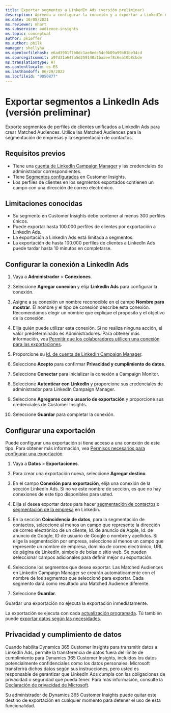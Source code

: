 ```yaml
---
title: Exportar segmentos a LinkedIn Ads (versión preliminar)
description: Aprenda a configurar la conexión y a exportar a LinkedIn Ads.
ms.date: 10/08/2021
ms.reviewer: mhart
ms.subservice: audience-insights
ms.topic: conceptual
author: pkieffer
ms.author: philk
manager: shellyha
ms.openlocfilehash: e6ad3901f7b8dc1ae8edc54c0b09a99b01be34cd
ms.sourcegitcommit: a97d31a647a5d259140a1baaeef8c6ea10b8cbde
ms.translationtype: HT
ms.contentlocale: es-ES
ms.lasthandoff: 06/29/2022
ms.locfileid: "9050877"
---
```

# <a name="export-segments-to-linkedin-ads-preview"></a>Exportar segmentos a LinkedIn Ads (versión preliminar)

Exporte segmentos de perfiles de clientes unificados a LinkedIn Ads para crear Matched Audiences. Utilice las Matched Audiences para la segmentación de empresas y la segmentación de contactos.

## <a name="prerequisites"></a>Requisitos previos

-   Tiene una [cuenta de LinkedIn Campaign Manager](https://business.linkedin.com/marketing-solutions/ads) y las credenciales de administrador correspondientes.
-   Tiene [Segmentos configurados](segments.md) en Customer Insights.
-   Los perfiles de clientes en los segmentos exportados contienen un campo con una dirección de correo electrónico.

## <a name="known-limitations"></a>Limitaciones conocidas

- Su segmento en Customer Insights debe contener al menos 300 perfiles únicos. 
- Puede exportar hasta 100.000 perfiles de clientes por exportación a LinkedIn Ads.
- La exportación a LinkedIn Ads está limitada a segmentos.
- La exportación de hasta 100.000 perfiles de clientes a LinkedIn Ads puede tardar hasta 10 minutos en completarse. 

## <a name="set-up-the-connection-to-linkedin-ads"></a>Configurar la conexión a LinkedIn Ads

1. Vaya a **Administrador** > **Conexiones**.

1. Seleccione **Agregar conexión** y elija **LinkedIn Ads** para configurar la conexión.

1. Asigne a su conexión un nombre reconocible en el campo **Nombre para mostrar**. El nombre y el tipo de conexión describe esta conexión. Recomendamos elegir un nombre que explique el propósito y el objetivo de la conexión.

1. Elija quién puede utilizar esta conexión. Si no realiza ninguna acción, el valor predeterminado es Administradores. Para obtener más información, vea [Permitir que los colaboradores utilicen una conexión para las exportaciones](connections.md#allow-contributors-to-use-a-connection-for-exports).

1. Proporcione su [Id. de cuenta de LinkedIn Campaign Manager](https://www.linkedin.com/help/lms/answer/a424270).

1. Seleccione **Acepto** para confirmar **Privacidad y cumplimiento de datos**.

1. Seleccione **Conectar** para inicializar la conexión a Campaign Monitor.

1. Seleccione **Autenticar con LinkedIn** y proporcione sus credenciales de administrador para LinkedIn Campaign Manager.

1. Seleccione **Agregarse como usuario de exportación** y proporcione sus credenciales de Customer Insights.

1. Seleccione **Guardar** para completar la conexión.

## <a name="configure-an-export"></a>Configurar una exportación

Puede configurar una exportación si tiene acceso a una conexión de este tipo. Para obtener más información, vea [Permisos necesarios para configurar una exportación](export-destinations.md#set-up-a-new-export).

1. Vaya a **Datos** > **Exportaciones**.

1. Para crear una exportación nueva, seleccione **Agregar destino**.

1. En el campo **Conexión para exportación**, elija una conexión de la sección LinkedIn Ads. Si no ve este nombre de sección, es que no hay conexiones de este tipo disponibles para usted.

1. Elija si desea exportar datos para hacer [segmentación de contactos](https://business.linkedin.com/marketing-solutions/ad-targeting/contact-targeting) o [segmentación de la empresa](https://business.linkedin.com/marketing-solutions/ad-targeting/account-targeting) en Linkedin. 

1. En la sección **Coincidencia de datos**, para la segmentación de contactos, seleccione al menos un campo que represente la dirección de correo electrónico de un cliente, Id. de anuncio de Apple, Id. de anuncio de Google, ID de usuario de Google o nombre y apellidos. Si elige la segmentación por empresa, seleccione al menos un campo que represente un nombre de empresa, dominio de correo electrónico, URL de página de LinkedIn, símbolo de bolsa o sitio web. Se pueden seleccionar campos adicionales para definir mejor su exportación. 

1. Seleccione los segmentos que desea exportar. Las Matched Audiences en LinkedIn Campaign Manager se crearán automáticamente con el nombre de los segmentos que seleccionó para exportar. Cada segmento dará como resultado una Matched Audience diferente. 

1. Seleccione **Guardar**.

Guardar una exportación no ejecuta la exportación inmediatamente.

La exportación se ejecuta con cada [actualización programada](system.md#schedule-tab). Tú también puede [exportar datos según las necesidades](export-destinations.md#run-exports-on-demand). 


## <a name="data-privacy-and-compliance"></a>Privacidad y cumplimiento de datos

Cuando habilita Dynamics 365 Customer Insights para transmitir datos a LinkedIn Ads, permite la transferencia de datos fuera del límite de cumplimiento para Dynamics 365 Customer Insights, incluidos los datos potencialmente confidenciales como los datos personales. Microsoft transferirá dichos datos según sus instrucciones, pero usted es responsable de garantizar que LinkedIn Ads cumpla con las obligaciones de privacidad o seguridad que pueda tener. Para más información, consulte la [Declaración de privacidad de Microsoft](https://go.microsoft.com/fwlink/?linkid=396732).

Su administrador de Dynamics 365 Customer Insights puede quitar este destino de exportación en cualquier momento para detener el uso de esta funcionalidad.
